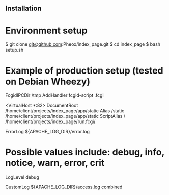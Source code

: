 Installation
------------
Environment setup
=================
$ git clone git@github.com:Pheox/index_page.git
$ cd index_page
$ bash setup.sh


Example of production setup (tested on Debian Wheezy)
=====================================================

FcgidIPCDir /tmp
AddHandler fcgid-script .fcgi

<VirtualHost *:82>
  DocumentRoot  /home/client/projects/index_page/app/static
  Alias /static /home/client/projects/index_page/app/static
  ScriptAlias / /home/client/projects/index_page/run.fcgi/

  ErrorLog ${APACHE_LOG_DIR}/error.log

  # Possible values include: debug, info, notice, warn, error, crit
  LogLevel debug

  CustomLog ${APACHE_LOG_DIR}/access.log combined
</VirtualHost>

